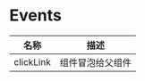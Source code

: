 # Events

| 名称               | 描述             |
| ------------------|------------------|
| clickLink        | 组件冒泡给父组件 |
